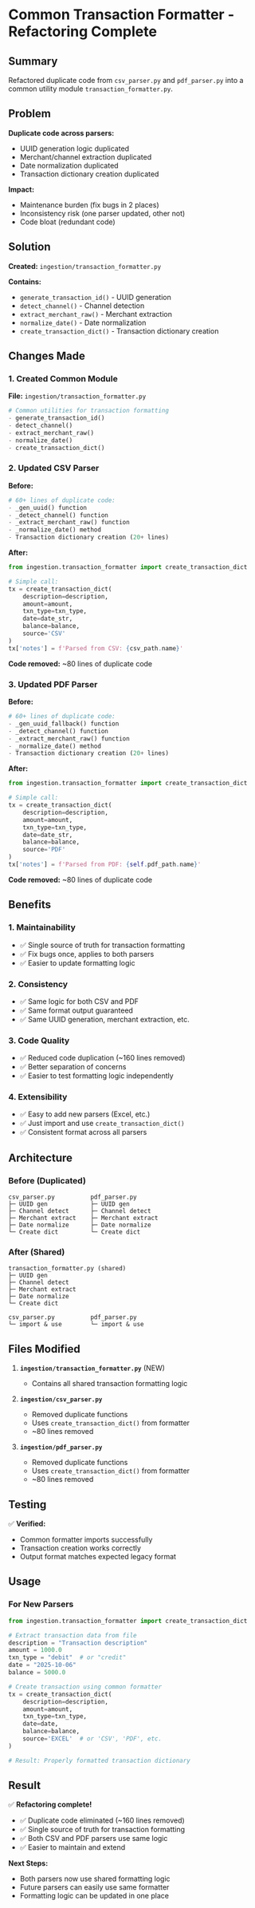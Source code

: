 # Common Transaction Formatter - Refactoring Complete

## Summary

Refactored duplicate code from `csv_parser.py` and `pdf_parser.py` into a common utility module `transaction_formatter.py`.

## Problem

**Duplicate code across parsers:**
- UUID generation logic duplicated
- Merchant/channel extraction duplicated
- Date normalization duplicated
- Transaction dictionary creation duplicated

**Impact:**
- Maintenance burden (fix bugs in 2 places)
- Inconsistency risk (one parser updated, other not)
- Code bloat (redundant code)

## Solution

**Created:** `ingestion/transaction_formatter.py`

**Contains:**
- `generate_transaction_id()` - UUID generation
- `detect_channel()` - Channel detection
- `extract_merchant_raw()` - Merchant extraction
- `normalize_date()` - Date normalization
- `create_transaction_dict()` - Transaction dictionary creation

## Changes Made

### 1. Created Common Module

**File:** `ingestion/transaction_formatter.py`

```python
# Common utilities for transaction formatting
- generate_transaction_id()
- detect_channel()
- extract_merchant_raw()
- normalize_date()
- create_transaction_dict()
```

### 2. Updated CSV Parser

**Before:**
```python
# 60+ lines of duplicate code:
- _gen_uuid() function
- _detect_channel() function
- _extract_merchant_raw() function
- _normalize_date() method
- Transaction dictionary creation (20+ lines)
```

**After:**
```python
from ingestion.transaction_formatter import create_transaction_dict

# Simple call:
tx = create_transaction_dict(
    description=description,
    amount=amount,
    txn_type=txn_type,
    date=date_str,
    balance=balance,
    source='CSV'
)
tx['notes'] = f'Parsed from CSV: {csv_path.name}'
```

**Code removed:** ~80 lines of duplicate code

### 3. Updated PDF Parser

**Before:**
```python
# 60+ lines of duplicate code:
- _gen_uuid_fallback() function
- _detect_channel() function
- _extract_merchant_raw() function
- _normalize_date() method
- Transaction dictionary creation (20+ lines)
```

**After:**
```python
from ingestion.transaction_formatter import create_transaction_dict

# Simple call:
tx = create_transaction_dict(
    description=description,
    amount=amount,
    txn_type=txn_type,
    date=date_str,
    balance=balance,
    source='PDF'
)
tx['notes'] = f'Parsed from PDF: {self.pdf_path.name}'
```

**Code removed:** ~80 lines of duplicate code

## Benefits

### 1. **Maintainability**
- ✅ Single source of truth for transaction formatting
- ✅ Fix bugs once, applies to both parsers
- ✅ Easier to update formatting logic

### 2. **Consistency**
- ✅ Same logic for both CSV and PDF
- ✅ Same format output guaranteed
- ✅ Same UUID generation, merchant extraction, etc.

### 3. **Code Quality**
- ✅ Reduced code duplication (~160 lines removed)
- ✅ Better separation of concerns
- ✅ Easier to test formatting logic independently

### 4. **Extensibility**
- ✅ Easy to add new parsers (Excel, etc.)
- ✅ Just import and use `create_transaction_dict()`
- ✅ Consistent format across all parsers

## Architecture

### Before (Duplicated)

```
csv_parser.py          pdf_parser.py
├─ UUID gen            ├─ UUID gen
├─ Channel detect      ├─ Channel detect
├─ Merchant extract    ├─ Merchant extract
├─ Date normalize      ├─ Date normalize
└─ Create dict         └─ Create dict
```

### After (Shared)

```
transaction_formatter.py (shared)
├─ UUID gen
├─ Channel detect
├─ Merchant extract
├─ Date normalize
└─ Create dict

csv_parser.py          pdf_parser.py
└─ import & use        └─ import & use
```

## Files Modified

1. **`ingestion/transaction_formatter.py`** (NEW)
   - Contains all shared transaction formatting logic

2. **`ingestion/csv_parser.py`**
   - Removed duplicate functions
   - Uses `create_transaction_dict()` from formatter
   - ~80 lines removed

3. **`ingestion/pdf_parser.py`**
   - Removed duplicate functions
   - Uses `create_transaction_dict()` from formatter
   - ~80 lines removed

## Testing

✅ **Verified:**
- Common formatter imports successfully
- Transaction creation works correctly
- Output format matches expected legacy format

## Usage

### For New Parsers

```python
from ingestion.transaction_formatter import create_transaction_dict

# Extract transaction data from file
description = "Transaction description"
amount = 1000.0
txn_type = "debit"  # or "credit"
date = "2025-10-06"
balance = 5000.0

# Create transaction using common formatter
tx = create_transaction_dict(
    description=description,
    amount=amount,
    txn_type=txn_type,
    date=date,
    balance=balance,
    source='EXCEL'  # or 'CSV', 'PDF', etc.
)

# Result: Properly formatted transaction dictionary
```

## Result

✅ **Refactoring complete!**

- ✅ Duplicate code eliminated (~160 lines removed)
- ✅ Single source of truth for transaction formatting
- ✅ Both CSV and PDF parsers use same logic
- ✅ Easier to maintain and extend

**Next Steps:**
- Both parsers now use shared formatting logic
- Future parsers can easily use same formatter
- Formatting logic can be updated in one place

